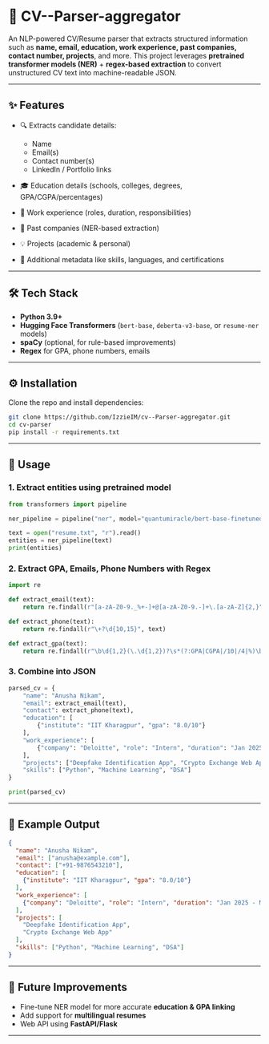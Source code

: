 # 📄 CV--Parser-aggregator

An NLP-powered CV/Resume parser that extracts structured information such as **name, email, education, work experience, past companies, contact number, projects**, and more. This project leverages **pretrained transformer models (NER)** + **regex-based extraction** to convert unstructured CV text into machine-readable JSON.

---

## ✨ Features

* 🔍 Extracts candidate details:

  * Name
  * Email(s)
  * Contact number(s)
  * LinkedIn / Portfolio links
* 🎓 Education details (schools, colleges, degrees, GPA/CGPA/percentages)
* 💼 Work experience (roles, duration, responsibilities)
* 🏢 Past companies (NER-based extraction)
* 💡 Projects (academic & personal)
* 📑 Additional metadata like skills, languages, and certifications

---

## 🛠️ Tech Stack

* **Python 3.9+**
* **Hugging Face Transformers** (`bert-base`, `deberta-v3-base`, or `resume-ner` models)
* **spaCy** (optional, for rule-based improvements)
* **Regex** for GPA, phone numbers, emails

---

## ⚙️ Installation

Clone the repo and install dependencies:

```bash
git clone https://github.com/IzzieIM/cv--Parser-aggregator.git
cd cv-parser
pip install -r requirements.txt
```

---

## 🚀 Usage

### 1. Extract entities using pretrained model

```python
from transformers import pipeline

ner_pipeline = pipeline("ner", model="quantumiracle/bert-base-finetuned-resume-ner", aggregation_strategy="simple")

text = open("resume.txt", "r").read()
entities = ner_pipeline(text)
print(entities)
```

### 2. Extract GPA, Emails, Phone Numbers with Regex

```python
import re

def extract_email(text):
    return re.findall(r"[a-zA-Z0-9._%+-]+@[a-zA-Z0-9.-]+\.[a-zA-Z]{2,}", text)

def extract_phone(text):
    return re.findall(r"\+?\d{10,15}", text)

def extract_gpa(text):
    return re.findall(r"\b\d{1,2}(\.\d{1,2})?\s*(?:GPA|CGPA|/10|/4|%)\b", text)
```

### 3. Combine into JSON

```python
parsed_cv = {
    "name": "Anusha Nikam",
    "email": extract_email(text),
    "contact": extract_phone(text),
    "education": [
        {"institute": "IIT Kharagpur", "gpa": "8.0/10"}
    ],
    "work_experience": [
        {"company": "Deloitte", "role": "Intern", "duration": "Jan 2025 - May 2025"}
    ],
    "projects": ["Deepfake Identification App", "Crypto Exchange Web App"],
    "skills": ["Python", "Machine Learning", "DSA"]
}

print(parsed_cv)
```

---

## 📂 Example Output

```json
{
  "name": "Anusha Nikam",
  "email": ["anusha@example.com"],
  "contact": ["+91-9876543210"],
  "education": [
    {"institute": "IIT Kharagpur", "gpa": "8.0/10"}
  ],
  "work_experience": [
    {"company": "Deloitte", "role": "Intern", "duration": "Jan 2025 - May 2025"}
  ],
  "projects": [
    "Deepfake Identification App",
    "Crypto Exchange Web App"
  ],
  "skills": ["Python", "Machine Learning", "DSA"]
}
```

---

## 🔮 Future Improvements

* Fine-tune NER model for more accurate **education & GPA linking**
* Add support for **multilingual resumes**
* Web API using **FastAPI/Flask**

---
